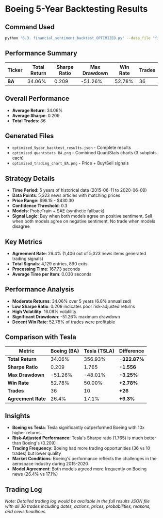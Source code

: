 # Boeing 5-Year Backtesting Results

## Command Used
```bash
python "6.3. financial_sentiment_backtest_OPTIMIZED.py" --data_file "financial_data_Boeing.csv" --ticker "BA" --years 5
```

## Performance Summary

| Ticker | Total Return | Sharpe Ratio | Max Drawdown | Win Rate | Trades |
|--------|-------------|--------------|--------------|----------|--------|
| **BA** | 34.06% | 0.209 | -51.26% | 52.78% | 36 |

## Overall Performance
- **Average Return**: 34.06%
- **Average Sharpe**: 0.209
- **Total Trades**: 36

## Generated Files
- `optimized_5year_backtest_results.json` - Complete results
- `optimized_quantstats_BA.png` - Combined QuantStats charts (3 subplots each)
- `optimized_trading_chart_BA.png` - Price + Buy/Sell signals

## Strategy Details
- **Time Period**: 5 years of historical data (2015-06-11 to 2020-06-09)
- **Data Points**: 5,323 news articles with matching prices
- **Price Range**: $98.15 - $430.30
- **Confidence Threshold**: 0.3
- **Models**: ProbeTrain + SAE (synthetic fallback)
- **Signal Logic**: Buy when both models agree on positive sentiment, Sell when both models agree on negative sentiment, No trade when models disagree

## Key Metrics
- **Agreement Rate**: 26.4% (1,406 out of 5,323 news items generated trading signals)
- **Total Signals**: 4,129 entries, 890 exits
- **Processing Time**: 167.73 seconds
- **Average Time per Item**: 0.030 seconds

## Performance Analysis
- **Moderate Returns**: 34.06% over 5 years (6.8% annualized)
- **Low Sharpe Ratio**: 0.209 indicates poor risk-adjusted returns
- **High Volatility**: 16.08% volatility
- **Significant Drawdown**: -51.26% maximum drawdown
- **Decent Win Rate**: 52.78% of trades were profitable

## Comparison with Tesla
| Metric | **Boeing (BA)** | **Tesla (TSLA)** | **Difference** |
|--------|----------------|------------------|----------------|
| **Total Return** | 34.06% | 356.93% | **-322.87%** |
| **Sharpe Ratio** | 0.209 | 1.765 | **-1.556** |
| **Max Drawdown** | -51.26% | -48.01% | **-3.25%** |
| **Win Rate** | 52.78% | 50.00% | **+2.78%** |
| **Trades** | 36 | 10 | **+26** |
| **Agreement Rate** | 26.4% | 17.1% | **+9.3%** |

## Insights
- **Boeing vs Tesla**: Tesla significantly outperformed Boeing with 10x higher returns
- **Risk-Adjusted Performance**: Tesla's Sharpe ratio (1.765) is much better than Boeing's (0.209)
- **Trading Frequency**: Boeing had more trading opportunities (36 vs 10 trades) but lower quality
- **Market Conditions**: Boeing's performance reflects the challenges in the aerospace industry during 2015-2020
- **Model Agreement**: Both models agreed more frequently on Boeing news (26.4% vs 17.1%)

## Trading Log
*Note: Detailed trading log would be available in the full results JSON file with all 36 trades including dates, actions, prices, probabilities, reasons, and news headlines.*
